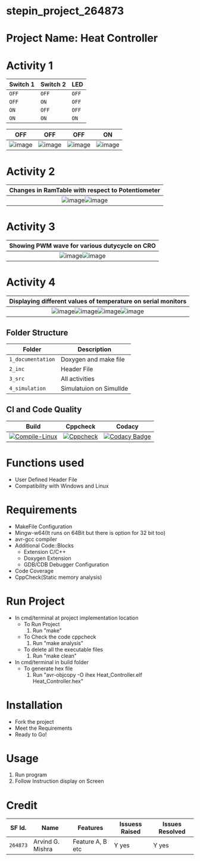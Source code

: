 # stepin_project_264873

# Project Name: Heat Controller

# Activity 1

Switch 1           | Switch 2          | LED
-------------------|-------------------|-------------------
`OFF`              | `OFF`             |`OFF`
`OFF`              | `ON`              |`OFF`
`ON`               | `OFF`             |`OFF`
`ON`               | `ON`              |`ON`  
                                                                                                       
|OFF|OFF|OFF|ON|
|:--:|:--:|:--:|:--:|
|![image](https://user-images.githubusercontent.com/83201374/116531938-515a5980-a8fd-11eb-94bc-5e0a2c66d9ea.png)|![image](https://user-images.githubusercontent.com/83201374/116532077-7e0e7100-a8fd-11eb-803f-521a07c399f6.png)|![image](https://user-images.githubusercontent.com/83201374/116573118-2a664c80-a92a-11eb-9780-10ef3fa181f9.png)|![image](https://user-images.githubusercontent.com/83201374/116532408-d47baf80-a8fd-11eb-96ac-be001e17e5d2.png)|

# Activity 2

|Changes in RamTable with respect to Potentiometer|
|:----:|
|![image](https://user-images.githubusercontent.com/83201374/116695291-09f7ca00-a9de-11eb-8887-357ee5dfa4f8.png)![image](https://user-images.githubusercontent.com/83201374/116695364-23007b00-a9de-11eb-9eca-4e35d16a0740.png)|

# Activity 3

|Showing PWM wave for various dutycycle on CRO|
|:----:|
|![image](https://user-images.githubusercontent.com/83201374/116695508-55aa7380-a9de-11eb-8bb4-bab11a251398.png)![image](https://user-images.githubusercontent.com/83201374/116695574-6eb32480-a9de-11eb-9289-5a7dd5fa881f.png)|

# Activity 4

|Displaying different values of temperature on serial monitors|
|:----:|
|![image](https://user-images.githubusercontent.com/83201374/116695847-c5b8f980-a9de-11eb-9056-b2d6935dfd11.png)![image](https://user-images.githubusercontent.com/83201374/116695938-dec1aa80-a9de-11eb-90b3-c84e584f33b5.png)![image](https://user-images.githubusercontent.com/83201374/116696002-f4cf6b00-a9de-11eb-817a-d8233347bd32.png)![image](https://user-images.githubusercontent.com/83201374/116696066-09136800-a9df-11eb-884d-2c2b81e90c00.png)|

## Folder Structure
Folder             | Description
-------------------| -----------------------------------------
`1_documentation`  | Doxygen and make file
`2_inc`            | Header File
`3_src`            | All activities 
`4_simulation`     | Simulatuion on SimulIde

## CI and Code Quality

|Build|Cppcheck|Codacy|
|:--:|:--:|:--:|
|[![Compile-Linux](https://github.com/AG264873/Embedded-C/actions/workflows/Compile.yml/badge.svg)](https://github.com/AG264873/Embedded-C/actions/workflows/Compile.yml)|[![Cppcheck](https://github.com/AG264873/Embedded-C/actions/workflows/CodeQuality.yml/badge.svg)](https://github.com/AG264873/Embedded-C/actions/workflows/CodeQuality.yml)|[![Codacy Badge](https://app.codacy.com/project/badge/Grade/a1be445a6525487dad81df49aedd6d91)](https://www.codacy.com/gh/AG264873/Embedded-C/dashboard?utm_source=github.com&amp;utm_medium=referral&amp;utm_content=AG264873/Embedded-C&amp;utm_campaign=Badge_Grade)|

# Functions used
* User Defined Header File
* Compatibility with Windows and Linux

# Requirements
* MakeFile Configuration
* Mingw-w64(It runs on 64Bit but there is option for 32 bit too)
* avr-gcc compiler
* Additional Code::Blocks
  * Extension C/C++ 
  * Doxygen Extension
  * GDB/CDB Debugger Configuration
* Code Coverage
* CppCheck(Static memory analysis)

# Run Project
* In cmd/terminal at project implementation location
	* To Run Project
		1. Run "make"
	* To Check the code cppcheck
		1. Run "make analysis"
	* To delete all the executable files
		1. Run "make clean"
* In cmd/terminal in build folder
	* To generate hex file
		1. Run "avr-objcopy -O ihex Heat_Controller.elf Heat_Controller.hex"

# Installation
* Fork the project
* Meet the Requirements
* Ready to Go!

# Usage
1. Run program
2. Follow Instruction display on Screen

# Credit

SF Id. |  Name   |    Features    | Issuess Raised |Issues Resolved
-------|---------|----------------|----------------|---------------
`264873` | Arvind G. Mishra | Feature A, B etc    | Y yes     | Y yes 
